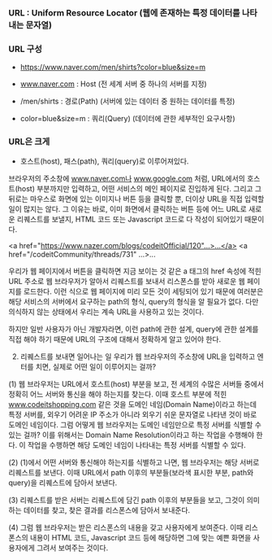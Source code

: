 ### URL : Uniform Resource Locator (웹에 존재하는 특정 데이터를 나타내는 문자열)

### URL 구성

- https://www.naver.com/men/shirts?color=blue&size=m

- www.naver.com : Host (전 세계 서버 중 하나의 서버를 지정)

- /men/shirts : 경로(Path) (서버에 있는 데이터 중 원하는 데이터를 특정)

- color=blue&size=m : 쿼리(Query) (데이터에 관한 세부적인 요구사항)

### URL은 크게

- 호스트(host), 패스(path), 쿼리(query)로 이루어져있다.

브라우저의 주소창에 www.naver.com나 www.google.com 처럼, URL에서의 호스트(host) 부분까지만 입력하고, 어떤 서비스의 메인 페이지로 진입하게 된다. 그리고 그 뒤로는 마우스로 화면에 있는 이미지나 버튼 등을 클릭할 뿐, 더이상 URL을 직접 입력할 일이 많지는 않다. 그 이유는 바로, 이미 화면에서 클릭하는 버튼 등에 어느 URL로 새로운 리퀘스트를 보낼지, HTML 코드 또는 Javascript 코드로 다 작성이 되어있기 때문이다.

<a href="https://www.nazer.com/blogs/codeitOfficial/120"...>...</a>
<a href="/codeitCommunity/threads/731" ...>...</a> 

우리가 웹 페이지에서 버튼을 클릭하면 지금 보이는 것 같은 a 태그의 href 속성에 적힌 URL 주소로 웹 브라우저가 알아서 리퀘스트를 보내서 리스폰스를 받아 새로운 웹 페이지를 로드한다. 이런 식으로 웹 페이지에 미리 모든 것이 세팅되어 있기 때문에 여러분은 해당 서비스의 서버에서 요구하는 path의 형식, query의 형식을 알 필요가 없다. 다만 의식하지 않는 상태에서 우리는 계속 URL을 사용하고 있는 것이다.

하지만 일반 사용자가 아닌 개발자라면, 이런 path에 관한 설계, query에 관한 설계를 직접 해야 하기 때문에 URL의 구조에 대해서 정확하게 알고 있어야 한다.

2. 리퀘스트를 보내면 일어나는 일
우리가 웹 브라우저의 주소창에 URL을 입력하고 엔터를 치면, 실제로 어떤 일이 이루어지는 걸까?

(1) 웹 브라우저는 URL에서 호스트(host) 부분을 보고, 전 세계의 수많은 서버들 중에서 정확히 어느 서버와 통신을 해야 하는지를 찾는다. 이때 호스트 부분에 적힌 www.codeitshopping.com 같은 것을 도메인 네임(Domain Name)이라고 하는데 특정 서버를, 외우기 어려운 IP 주소가 아니라 외우기 쉬운 문자열로 나타낸 것이 바로 도메인 네임이다. 그럼 어떻게 웹 브라우저는 도메인 네임만으로 특정 서버를 식별할 수 있는 걸까? 이를 위해서는 Domain Name Resolution이라고 하는 작업을 수행해야 한다. 이 작업을 수행하면 해당 도메인 네임이 나타내는 특정 서버를 식별할 수 있다.

(2) (1)에서 어떤 서버와 통신해야 하는지를 식별하고 나면, 웹 브라우저는 해당 서버로 리퀘스트를 보낸다. 이때 URL에서 path 이후의 부분들(보라색 표시한 부분, path와 query)을 리퀘스트에 담아서 보낸다.

(3) 리퀘스트를 받은 서버는 리퀘스트에 담긴 path 이후의 부분들을 보고, 그것이 의미하는 데이터를 찾고, 찾은 결과를 리스폰스에 담아서 보내준다.

(4) 그럼 웹 브라우저는 받은 리스폰스의 내용을 갖고 사용자에게 보여준다. 이때 리스폰스의 내용이 HTML 코드, Javascript 코드 등에 해당하면 그에 맞는 예쁜 화면을 사용자에게 그려서 보여주는 것이다.
